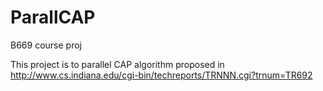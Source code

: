 ParallCAP
=========

B669 course proj

This project is to parallel CAP algorithm proposed in
http://www.cs.indiana.edu/cgi-bin/techreports/TRNNN.cgi?trnum=TR692
